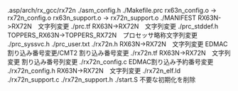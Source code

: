 .asp/arch/rx_gcc/rx72n
./asm_config.h
./Makefile.prc		rx63n_config.o -> rx72n_config.o rx63n_support.o -> rx72n_support.o
./MANIFEST			RX63N->RX72N　文字列変更
./prc.tf			RX63N->RX72N　文字列変更
./prc_stddef.h		TOPPERS_RX63N->TOPPERS_RX72N　プロセッサ略称文字列変更
./prc_syssvc.h
./prc_user.txt
./rx72n.h			RX63N->RX72N　文字列変更 EDMAC割り込み番号変更/CMT2 割り込み番号変更
./rx72n.tf			RX63N->RX72N　文字列変更 割り込み番号列変更
./rx72n_config.c	EDMAC割り込み予約番号変更
./rx72n_config.h	RX63N->RX72N　文字列変更
./rx72n_elf.ld
./rx72n_support.c
./rx72n_support.h
./start.S			不要な初期化を削除
